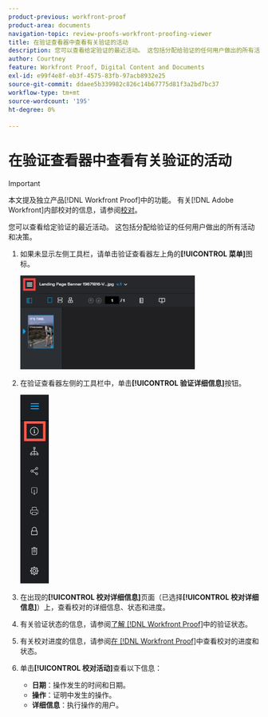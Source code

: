 ```yaml
---
product-previous: workfront-proof
product-area: documents
navigation-topic: review-proofs-workfront-proofing-viewer
title: 在验证查看器中查看有关验证的活动
description: 您可以查看给定验证的最近活动。 这包括分配给验证的任何用户做出的所有活动和决策。
author: Courtney
feature: Workfront Proof, Digital Content and Documents
exl-id: e99f4e8f-eb3f-4575-83fb-97acb8932e25
source-git-commit: ddaee5b339982c826c14b67775d81f3a2bd7bc37
workflow-type: tm+mt
source-wordcount: '195'
ht-degree: 0%

---
```


# 在验证查看器中查看有关验证的活动

>[!IMPORTANT]
>
>本文提及独立产品[!DNL Workfront Proof]中的功能。 有关[!DNL Adobe Workfront]内部校对的信息，请参阅[校对](../../../review-and-approve-work/proofing/proofing.md)。

您可以查看给定验证的最近活动。 这包括分配给验证的任何用户做出的所有活动和决策。

1. 如果未显示左侧工具栏，请单击验证查看器左上角的&#x200B;**[!UICONTROL 菜单]**&#x200B;图标。

   ![验证查看器菜单](assets/menu-icon-in-proofing-viewer-350x188.png)

1. 在验证查看器左侧的工具栏中，单击&#x200B;**[!UICONTROL 验证详细信息]**&#x200B;按钮。

   ![Proofing_Viewer_toolbar_button_-_Proof_details.png](assets/proofing-viewer-toolbar-button---proof-details.png)

1. 在出现的&#x200B;**[!UICONTROL 校对详细信息]**&#x200B;页面（已选择&#x200B;**[!UICONTROL 校对详细信息]**）上，查看校对的详细信息、状态和进度。

1. 有关验证状态的信息，请参阅[了解 [!DNL Workfront Proof]](../../../workfront-proof/wp-work-proofsfiles/manage-your-work/proof-state.md)中的验证状态。

1. 有关校对进度的信息，请参阅[在 [!DNL Workfront Proof]](../../../workfront-proof/wp-work-proofsfiles/manage-your-work/view-progress-and-status-of-proof.md)中查看校对的进度和状态。
1. 单击&#x200B;**[!UICONTROL 校对活动]**&#x200B;查看以下信息：

   * **日期**：操作发生的时间和日期。
   * **操作**：证明中发生的操作。
   * **详细信息**：执行操作的用户。
